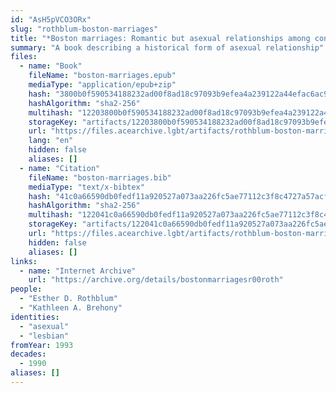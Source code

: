 ```yaml
---
id: "AsH5pVCO3ORx"
slug: "rothblum-boston-marriages"
title: "*Boston marriages: Romantic but asexual relationships among contemporary lesbians*"
summary: "A book describing a historical form of asexual relationship"
files:
  - name: "Book"
    fileName: "boston-marriages.epub"
    mediaType: "application/epub+zip"
    hash: "3800b0f590534188232ad00f8ad18c97093b9efea4a239122a44efac6ac9ff37"
    hashAlgorithm: "sha2-256"
    multihash: "12203800b0f590534188232ad00f8ad18c97093b9efea4a239122a44efac6ac9ff37"
    storageKey: "artifacts/12203800b0f590534188232ad00f8ad18c97093b9efea4a239122a44efac6ac9ff37"
    url: "https://files.acearchive.lgbt/artifacts/rothblum-boston-marriages/boston-marriages.epub"
    lang: "en"
    hidden: false
    aliases: []
  - name: "Citation"
    fileName: "boston-marriages.bib"
    mediaType: "text/x-bibtex"
    hash: "41c0a66590db0fedf11a920527a073aa226fc5ae77112c3f8c4727a57acf0cd0"
    hashAlgorithm: "sha2-256"
    multihash: "122041c0a66590db0fedf11a920527a073aa226fc5ae77112c3f8c4727a57acf0cd0"
    storageKey: "artifacts/122041c0a66590db0fedf11a920527a073aa226fc5ae77112c3f8c4727a57acf0cd0"
    url: "https://files.acearchive.lgbt/artifacts/rothblum-boston-marriages/boston-marriages.bib"
    hidden: false
    aliases: []
links:
  - name: "Internet Archive"
    url: "https://archive.org/details/bostonmarriagesr00roth"
people:
  - "Esther D. Rothblum"
  - "Kathleen A. Brehony"
identities:
  - "asexual"
  - "lesbian"
fromYear: 1993
decades:
  - 1990
aliases: []
---
```

